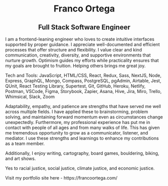 <div>
    <h1 align="center">Franco Ortega</h1>
    <h2 align="center">Full Stack Software Engineer</h2>
</div>
  
<p>
I am a frontend-leaning engineer who loves to create intuitive interfaces supported by proper guidance. I appreciate well-documented and efficient processes that offer structure and flexibility. I value clear and kind communication, creativity, diversity, and supportive environments that nurture growth. Optimism guides my efforts while practicality ensures that my goals are brought to fruition. Helping others brings me great joy.
</p>

<p>
Tech and Tools: JavaScript, HTML/CSS, React, Redux, Sass, NextJS, Node, Express, GraphQL, Mongo, Compass, PostgreSQL, pgAdmin, Airtable, Jest, QUnit, React Testing Library, Supertest, Git, GitHub, Heroku, Netlify, Postman, VSCode, Figma, Storybook, Zapier, Asana, Hive, Jira, Miro, Trello, Whimsical, Slack, Zoom
</p>

<p>
Adaptability, empathy, and patience are strengths that have served me well across multiple fields. I have applied these to brainstorming, problem solving, and maintaining forward momentum even as circumstances change unexpectedly. Furthermore, my professional experience has put me in contact with people of all ages and from many walks of life. This has given me tremendous opportunity to grow as a communicator, listener, and mediator. I use these strengths and learnings to enhance my contributions as a team member.
</p>

<p>
Additionally, I enjoy writing, cartography, board games, bouldering, biking, and art shows.
</p>

<p>
Yes to racial justice, social justice, climate justice, and economic justice.
</p>

<p>
    Visit my portfolio site here - https://francoortega.com/
</p>

<!--
**franco-ortega/franco-ortega** is a ✨ _special_ ✨ repository because its `README.md` (this file) appears on your GitHub profile.

Here are some ideas to get you started:

- 🔭 I’m currently working on ...
- 🌱 I’m currently learning ...
- 👯 I’m looking to collaborate on ...
- 🤔 I’m looking for help with ...
- 💬 Ask me about ...
- 📫 How to reach me: ...
- 😄 Pronouns: ...
- ⚡ Fun fact: ...
-->
